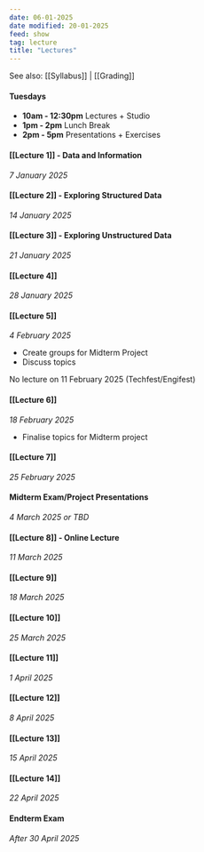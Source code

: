 ```yaml
---
date: 06-01-2025
date modified: 20-01-2025
feed: show
tag: lecture
title: "Lectures"
---
```


See also: [[Syllabus]] | [[Grading]]

#### Tuesdays
- **10am - 12:30pm** Lectures + Studio
- **1pm - 2pm** Lunch Break
- **2pm - 5pm** Presentations + Exercises
#### [[Lecture 1]] - Data and Information
*7 January 2025*

#### [[Lecture 2]] - Exploring Structured Data
*14 January 2025*

#### [[Lecture 3]] - Exploring Unstructured Data
*21 January 2025*

#### [[Lecture 4]]
*28 January 2025*

#### [[Lecture 5]]
*4 February 2025*
- Create groups for Midterm Project
- Discuss topics

No lecture on 11 February 2025 (Techfest/Engifest)

#### [[Lecture 6]]
*18 February 2025*
- Finalise topics for Midterm project
#### [[Lecture 7]]
*25 February 2025*

#### Midterm Exam/Project Presentations
*4 March 2025 or TBD*

#### [[Lecture 8]] - Online Lecture
*11 March 2025*

#### [[Lecture 9]]
*18 March 2025*

#### [[Lecture 10]]
*25 March 2025*

#### [[Lecture 11]]
*1 April 2025*

#### [[Lecture 12]]
*8 April 2025*

#### [[Lecture 13]]
*15 April 2025*

#### [[Lecture 14]]
*22 April 2025*

#### Endterm Exam
*After 30 April 2025*